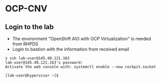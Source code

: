 # OCP-CNV

## Login to the lab

- The environment "OpenShift AIO with OCP Virtualization" is needed from RHPDS
- Login to bastion with the information from received email

```
❯ ssh lab-user@145.40.121.163
lab-user@145.40.121.163's password:
Activate the web console with: systemctl enable --now cockpit.socket

[lab-user@hypervisor ~]$
```
